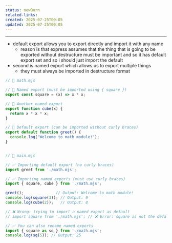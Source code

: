 ```yaml
---
status: newBorn
related-links: 
created: 2025-07-25T00:05
updated: 2025-07-25T00:05
---
```

---

- default export allows you to export directly and import it with any name
	- reason is that express assumes that the thing that is going to be exported without destructure must be important and so it has default export set and so i should just import the default
- second is named export which allows us to export multiple things
	- they must always be imported in destructure format

```js
// 📁 math.mjs

// 🔹 Named export (must be imported using { square })
export const square = (x) => x * x;

// 🔹 Another named export
export function cube(x) {
  return x * x * x;
}

// 🔹 Default export (can be imported without curly braces)
export default function greet() {
  console.log("Welcome to math module!");
}


// 📁 main.mjs

// ✅ Importing default export (no curly braces)
import greet from './math.mjs';

// ✅ Importing named exports (must use curly braces)
import { square, cube } from './math.mjs';

greet();              // Output: Welcome to math module!
console.log(square(3)); // Output: 9
console.log(cube(2));   // Output: 8

// ❌ Wrong: trying to import a named export as default
// import square from './math.mjs'; // ❌ Error: square is not the default export

// ✅ You can also rename named exports
import { square as sq } from './math.mjs';
console.log(sq(5)); // Output: 25
```

